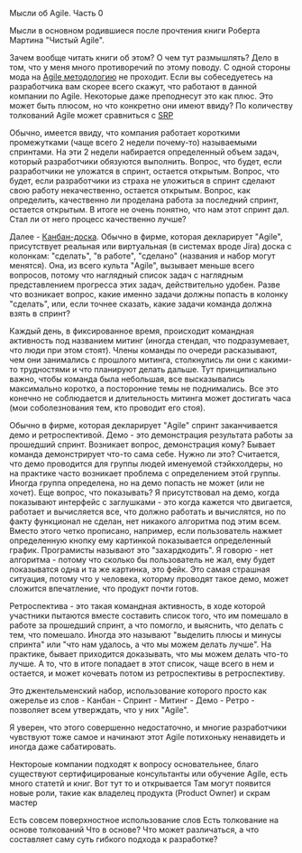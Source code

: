 Мысли об Agile. Часть 0

Мысли в основном родившиеся после прочтения книги Роберта Мартина "Чистый Agile".

Зачем вообще читать книги об этом? О чем тут размышлять? Дело в том, что у меня много противоречий по этому поводу. С одной стороны мода на [Agile методологию][1] не проходит. Если вы собеседуетесь на разработчика вам скорее всего скажут, что работают в данной компании по Agile. Некоторые даже преподнесут это как плюс. Это может быть плюсом, но что конкретно они имеют ввиду? По количеству толкований Agile может сравниться с [SRP][2]

Обычно, имеется ввиду, что компания работает короткими промежутками (чаще всего 2 недели почему-то) называемыми спринтами. На эти 2 недели набирается определенный объем задач, который разработчики обязуются выполнить. Вопрос, что будет, если разработчики не уложатся в спринт, остается открытым. Вопрос, что будет, если разработчики из страха не уложиться в спринт сделают свою работу некачественно, остается открытым. Вопрос, как определить, качественно ли проделана работа за последний спринт, остается открытым. В итоге не очень понятно, что нам этот спринт дал. Стал ли от него процесс качественно лучше?

Далее - [Канбан-доска][3]. Обычно в фирме, которая декларирует "Agile", присутствует реальная или виртуальная (в системах вроде Jira) доска с колонкам: "сделать", "в работе", "сделано" (названия и набор могут менятся). Она, из всего культа "Agile", вызывает меньше всего вопросов, потому что наглядный список задач с наглядным представлением прогресса этих задач, действительно удобен. Разве что возникает вопрос, какие именно задачи должны попасть в колонку "сделать", или, если точнее сказать, какие задачи команда должна взять в спринт?

Каждый день, в фиксированное время, происходит командная активность под названием митинг (иногда стендап, что подразумевает, что люди при этом стоят). Члены команды по очереди расказывают, чем они занимались с прошлого митинга, столкнулись ли они с какими-то трудностями и что планируют делать дальше. Тут принципиально важно, чтобы команда была небольшая, все высказывались максимально коротко, а посторонние темы не поднимались. Все это конечно не соблюдается и длительность митинга может достигать часа (мои соболезнования тем, кто проводит его стоя).

Обычно в фирме, которая декларирует "Agile" спринт заканчивается демо и ретроспективой. Демо - это демонстрация результата работы за прошедший спринт. Возникает вопрос, демонстрация кому? Бывает команда демонстрирует что-то сама себе. Нужно ли это? Считается, что демо проводится для группы людей именуемой стэйкхолдеры, но на практике часто возникает проблема с определением этой группы. Иногда группа определена, но на демо попасть не может (или не хочет). Еще вопрос, что показывать? Я присутствовал на демо, когда показывают интерфейс с заглушками - это когда кажется что двигается, работает и вычисляется все, что должно работать и вычислятся, но по факту функционал не сделан, нет никакого алгоритма под этим всем. Вместо этого четко прописано, например, если пользователь нажмет определенную кнопку ему картинкой показывается определенный график. Програмисты называют это "захардкодить". Я говорю - нет алгоритма - потому что сколько бы пользователь не жал, ему будет показыватся одна и та же картинка, это фейк. Это самая страшная ситуация, потому что у человека, которму проводят такое демо, может сложится впечатление, что продукт почти готов.

Ретроспектива - это такая командная активность, в ходе которой участники пытаются вместе составить список того, что им помешало в работе за прошедший спринт, а что помогло, и выяснить, что делать с тем, что помешало. Иногда это называют "выделить плюсы и минусы спринта" или "что нам удалось, а что мы можем делать лучше". На практике, бывает приходится доказывать, что мы можем делать что-то лучше. А то, что в итоге попадает в этот список, чаще всего в нем и остается, и может кочевать потом из ретроспективы в ретроспективу.

Это джентельменский набор, использование которого просто как ожерелье из слов - Канбан - Спринт - Митинг - Демо - Ретро - позволяет всем утверждать, что у них "Agile".

Я уверен, что этого совершенно недостаточно, и многие разработчики чувствуют тоже самое и начинают этот Agile потихоньку ненавидеть и иногда даже сабатировать.

Нектороые компании подходят к вопросу основательнее, благо существуют сертифицированые консультанты или обучение Agile, есть много статетй и книг. Вот тут то и открывается Там могут появится новые роли, такие как владелец продукта (Product Owner) и скрам мастер


Есть совсем поверхностное использование слов
Есть толкование на основе толкований
Что в основе? Что может различаться, а что составляет саму суть гибкого подхода к разработке?

[1]: https://ru.wikipedia.org/wiki/%D0%93%D0%B8%D0%B1%D0%BA%D0%B0%D1%8F_%D0%BC%D0%B5%D1%82%D0%BE%D0%B4%D0%BE%D0%BB%D0%BE%D0%B3%D0%B8%D1%8F_%D1%80%D0%B0%D0%B7%D1%80%D0%B0%D0%B1%D0%BE%D1%82%D0%BA%D0%B8
[2]: http://sergeyteplyakov.blogspot.com/2014/08/single-responsibility-principle.html
[3]: https://ru.wikipedia.org/wiki/%D0%9A%D0%B0%D0%BD%D0%B1%D0%B0%D0%BD-%D0%B4%D0%BE%D1%81%D0%BA%D0%B0